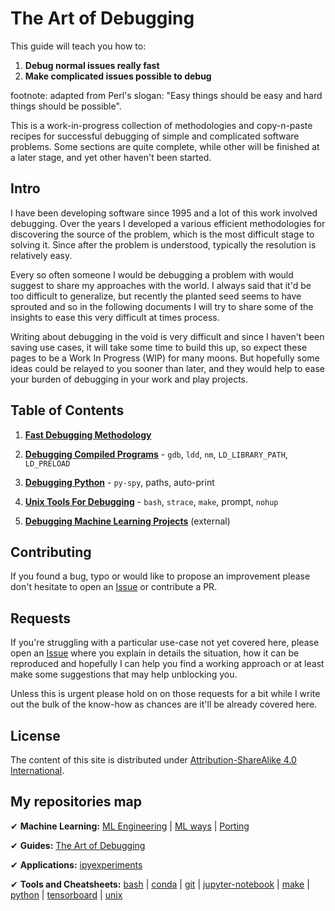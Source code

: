 # The Art of Debugging

This guide will teach you how to:
1. **Debug normal issues really fast**
2. **Make complicated issues possible to debug**

footnote: adapted from Perl's slogan: "Easy things should be easy and hard things should be possible".

This is a work-in-progress collection of methodologies and copy-n-paste recipes for successful debugging of simple and complicated software problems. Some sections are quite complete, while other will be finished at a later stage, and yet other haven't been started.


## Intro

I have been developing software since 1995 and a lot of this work involved debugging. Over the years I developed a various efficient methodologies for discovering the source of the problem, which is the most difficult stage to solving it. Since after the problem is understood, typically the resolution is relatively easy.

Every so often someone I would be debugging a problem with would suggest to share my approaches with the world. I always said that it'd be too difficult to generalize, but recently the planted seed seems to have sprouted and so in the following documents I will try to share some of the insights to ease this very difficult at times process.

Writing about debugging in the void is very difficult and since I haven't been saving use cases, it will take some time to build this up, so expect these pages to be a Work In Progress (WIP) for many moons. But hopefully some ideas could be relayed to you sooner than later, and they would help to ease your burden of debugging in your work and play projects.


## Table of Contents

1. **[Fast Debugging Methodology](./methodology/)**

2. **[Debugging Compiled Programs](./compiled-programs/)** - `gdb`, `ldd`, `nm`, `LD_LIBRARY_PATH`, `LD_PRELOAD`

3. **[Debugging Python](./python/)** - `py-spy`, paths, auto-print

4. **[Unix Tools For Debugging](./unix/)** - `bash`, `strace`, `make`, prompt, `nohup`

5. **[Debugging Machine Learning Projects](https://github.com/stas00/ml-engineering/tree/master/debug)** (external)



## Contributing

If you found a bug, typo or would like to propose an improvement please don't hesitate to open an [Issue](https://github.com/stas00/the-art-of-debugging/issues) or contribute a PR.


## Requests

If you're struggling with a particular use-case not yet covered here, please open an [Issue](https://github.com/stas00/the-art-of-debugging/issues) where you explain in details the situation, how it can be reproduced and hopefully I can help you find a working approach or at least make some suggestions that may help unblocking you.

Unless this is urgent please hold on on those requests for a bit while I write out the bulk of the know-how as chances are it'll be already covered here.


## License

The content of this site is distributed under [Attribution-ShareAlike 4.0 International](./LICENSE-CC-BY-SA).


## My repositories map

✔ **Machine Learning:**
 [ML Engineering](https://github.com/stas00/ml-engineering) |
 [ML ways](https://github.com/stas00/ml-ways) |
 [Porting](https://github.com/stas00/porting)

✔ **Guides:**
 [The Art of Debugging](https://github.com/stas00/the-art-of-debugging)

✔ **Applications:**
 [ipyexperiments](https://github.com/stas00/ipyexperiments)

✔ **Tools and Cheatsheets:**
 [bash](https://github.com/stas00/bash-tools) |
 [conda](https://github.com/stas00/conda-tools) |
 [git](https://github.com/stas00/git-tools) |
 [jupyter-notebook](https://github.com/stas00/jupyter-notebook-tools) |
 [make](https://github.com/stas00/make-tools) |
 [python](https://github.com/stas00/python-tools) |
 [tensorboard](https://github.com/stas00/tensorboard-tools) |
 [unix](https://github.com/stas00/unix-tools)
